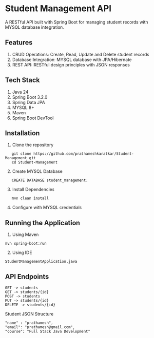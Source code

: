 # Student Management API

A RESTful API built with Spring Boot for managing student records with MYSQL database integration.

## Features
 1. CRUD Operations: Create, Read, Update and Delete student records
 2. Database Integration: MYSQL database with JPA/Hibernate
 3. REST API: RESTful design principles with JSON responses


## Tech Stack
 1. Java 24
 2. Spring Boot 3.2.0
 3. Spring Data JPA
 4. MYSQL 8+
 5. Maven
 6. Spring Boot DevTool 

## Installation
 1. Clone the repository
 ```
    git clone https://github.com/prathameshkaratkar/Student-Management.git
    cd Student-Management

 ```
 2. Create MYSQL Database
 ```
    CREATE DATABASE student_management;
 ```
 3. Install Dependencies
 ```
    mvn clean install
 ```
 4. Configure with MYSQL credentials

## Running the Application
 1. Using Maven
 ```
 mvn spring-boot:run
 ```
 2. Using IDE
 ```
 StudentManagementApplication.java
 ```

## API Endpoints
 ```
 GET -> students
 GET -> students/{id}
 POST -> students
 PUT -> students/{id}
 DELETE -> students/{id}
 ```

Student JSON Structure
```
"name" : "prathamesh",
"email": "prathamesh@gmail.com",
"course": "Full Stack Java Development"
```